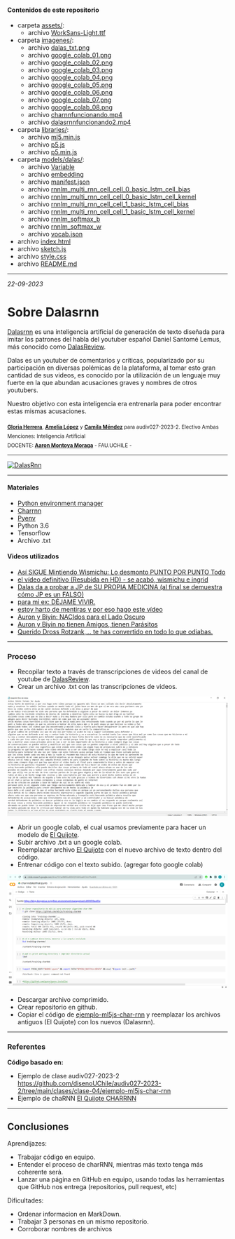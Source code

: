 #### Contenidos de este repositorio

* carpeta [assets/](/assets/):
   * archivo [WorkSans-Light.ttf](/assests/WorkSans-Light.ttf)
* carpeta [imagenes/](imagenes/):
   * archivo [dalas_txt.png](/imagenes/dalas_txt.png)
   * archivo [google_colab_01.png](/imagenes/google_colab_01.png)
   * archivo [google_colab_02.png](/imagenes/google_colab_02.png)
   * archivo [google_colab_03.png](/imagenes/google_colab_03.png)
   * archivo [google_colab_04.png](/imagenes/google_colab_04.png)
   * archivo [google_colab_05.png](/imagenes/google_colab_05.png)
   * archivo [google_colab_06.png](/imagenes/google_colab_06.png)
   * archivo [google_colab_07.png](/imagenes/google_colab_07.png)
   * archivo [google_colab_08.png](/imagenes/google_colab_08.png)
   * archivo [charnnfuncionando.mp4](/imagenes/charnnfuncionando.mp4)
   * archivo [dalasrnnfuncionando2.mp4](/imagenes/dalasrnnfuncionando2.mp4)
* carpeta [libraries/](/libraries):
   * archivo [ml5.min.js](/libraries/ml5.min.js)
   * archivo [p5.js](/libraries/p5.js)
   * archivo [p5.min.js](/libraries/p5.min.js)
* carpeta [models/dalas/](/models/dalas):
   * archivo [Variable](/models/dalas/Variable)
   * archivo [embedding](/models/dalas/embedding)
   * archivo [manifest.json](/models/dalas/manifest.json)
   * archivo [rnnlm_multi_rnn_cell_cell_0_basic_lstm_cell_bias](/models/dalas/rnnlm_multi_rnn_cell_cell_0_basic_lstm_cell_bias)
   * archivo [rnnlm_multi_rnn_cell_cell_0_basic_lstm_cell_kernel](/models/dalas/rnnlm_multi_rnn_cell_cell_0_basic_lstm_cell_kernel)
   * archivo [rnnlm_multi_rnn_cell_cell_1_basic_lstm_cell_bias](/models/dalas/rnnlm_multi_rnn_cell_cell_1_basic_lstm_cell_bias)
   * archivo [rnnlm_multi_rnn_cell_cell_1_basic_lstm_cell_kernel](/models/dalas/rnnlm_multi_rnn_cell_cell_1_basic_lstm_cell_kernel)
   * archivo [rnnlm_softmax_b](/models/dalas/rnnlm_softmax_b)
   * archivo [rnnlm_softmax_w](/models/dalas/rnnlm_softmax_w)
   * archivo [vocab.json](/models/dalas/vocab.json)
* archivo [index.html](index.html)
* archivo [sketch.js](sketch.js)
* archivo [style.css](style.css)
* archivo [README.md](README.md)

____


_22-09-2023_

# Sobre Dalasrnn

[Dalasrnn](https://gloriaherrera.github.io/dalasrnn/) es una inteligencia artificial de generación de texto diseñada para imitar los patrones del habla del youtuber español Daniel Santomé Lemus, más conocido como [DalasReview](https://www.youtube.com/@DalasReview/featured). 

Dalas es un youtuber de comentarios y críticas, popularizado por su participación en diversas polémicas de la plataforma, al tomar esto gran cantidad de sus videos, es conocido por la utilización de un lenguaje muy fuerte en la que abundan acusaciones graves y nombres de otros youtubers.

Nuestro objetivo con esta inteligencia era entrenarla para poder encontrar estas mismas acusaciones.

<sub> [**Gloria Herrera**](https://github.com/gloriaherrera), [**Amelia López**](https://github.com/Ax0lMar) y [**Camila Méndez**](https://github.com/camilamendezm) para audiv027-2023-2. Electivo Ambas Menciones: Inteligencia Artificial  
DOCENTE: [**Aaron Montoya Moraga**](https://github.com/montoyamoraga) - FAU.UCHILE -  </sub>

____

[![DalasRnn](https://img.youtube.com/vi/mm-snUmJyjA/mqdefault.jpg)](https://youtu.be/mm-snUmJyjA)

____

#### Materiales

* [Python environment manager](https://blog.devgenius.io/python-environment-management-d920f20ea53e)
* [Charrnn](https://github.com/ml5js/training-charRNN)
* [Pyenv](https://github.com/pyenv/pyenv-installer)
* Python 3.6
* Tensorflow
* Archivo .txt

#### Videos utilizados

* [Así SIGUE Mintiendo Wismichu: Lo desmonto PUNTO POR PUNTO Todo](https://www.youtube.com/watch?v=lhbBwKW0Sw4)
* [el vídeo definitivo (Resubida en HD) - se acabó, wismichu e ingrid](https://www.youtube.com/watch?v=htMr2QgQv9Q&t=1s)
* [Dalas da a probar a JP de SU PROPIA MEDICINA (al final se demuestra cómo JP es un FALSO)](https://www.youtube.com/watch?v=f2hm_M5Mb4M)
* [para mi ex: DÉJAME VIVIR.](https://www.youtube.com/watch?v=Ig0Kn2esAg4)
* [estoy harto de mentiras y por eso hago este vídeo](https://www.youtube.com/watch?v=Y-qOt6KinYo&t=207s)
* [Auron y Biyin: NACIdos para el Lado Oscuro](https://www.youtube.com/watch?v=-dsy2p2QZDk&t=3580s)
* [Auron y Biyin no tienen Amigos, tienen Parásitos](https://www.youtube.com/watch?v=J4d3nET3Gew)
* [Querido Dross Rotzank,... te has convertido en todo lo que odiabas.](https://www.youtube.com/watch?v=UQLhROlG82I)

____

### Proceso

* Recopilar texto a través de transcripciones de videos del canal de youtube de [DalasReview](https://www.youtube.com/@DalasReview/featured).
* Crear un archivo .txt con las transcripciones de videos.

![dalas_txt](imagenes/dalas_txt.png)
  
* Abrir un google colab, el cual usamos previamente para hacer un modelo de [El Quijote](https://github.com/disenoUChile/audiv027-2023-2/blob/main/clases/clase-02/2023_audiv027_char_rnn_quijote.ipynb).
* Subir archivo .txt a un google colab.
* Reemplazar archivo [El Quijote](https://github.com/disenoUChile/audiv027-2023-2/blob/main/clases/clase-02/2023_audiv027_char_rnn_quijote.ipynb) con el nuevo archivo de texto dentro del código.
* Entrenar código con el texto subido. (agregar foto google colab)

![google_colab_01](imagenes/google_colab_01.png)

* Descargar archivo comprimido.
* Crear repositorio en github.
* Copiar el código de [ejemplo-ml5js-char-rnn](https://github.com/camilamendezm/audiv027-2023-2/tree/main/clases/clase-04/ejemplo-ml5js-char-rnn) y reemplazar los archivos antiguos (El Quijote) con los nuevos (Dalasrnn).

____

### Referentes

**Código basado en:**
* Ejemplo de clase audiv027-2023-2
    https://github.com/disenoUChile/audiv027-2023-2/tree/main/clases/clase-04/ejemplo-ml5js-char-rnn
* Ejemplo de chaRNN
    [El Quijote CHARRNN](https://github.com/disenoUChile/audiv027-2023-2/blob/main/clases/clase-02/2023_audiv027_char_rnn_quijote.ipynb)

____

## Conclusiones

Aprendijazes:

* Trabajar código en equipo.
* Entender el proceso de charRNN, mientras más texto tenga más coherente será.
* Lanzar una página en GitHub en equipo, usando todas las herramientas que GitHub nos entrega (repositorios, pull request, etc)

Dificultades:

* Ordenar informacion en MarkDown.
* Trabajar 3 personas en un mismo repositorio.
* Corroborar nombres de archivos









